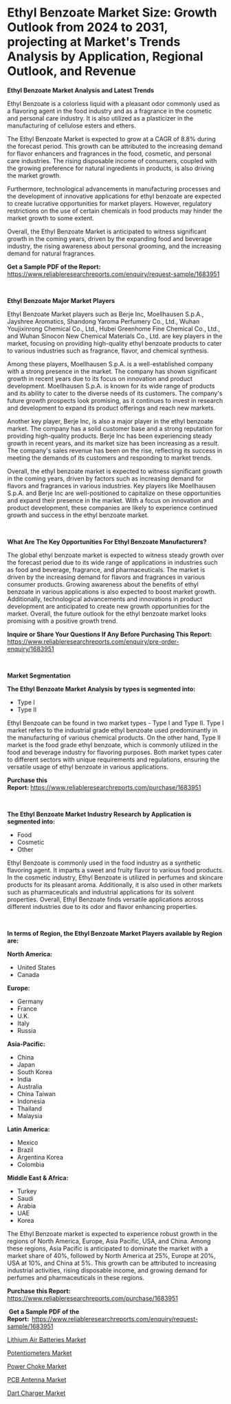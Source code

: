 <p><h1>Ethyl Benzoate Market Size: Growth Outlook from 2024 to 2031, projecting at Market's Trends Analysis by Application, Regional Outlook, and Revenue</h1></p><p><strong>Ethyl Benzoate Market Analysis and Latest Trends</strong></p>
<p><p>Ethyl Benzoate is a colorless liquid with a pleasant odor commonly used as a flavoring agent in the food industry and as a fragrance in the cosmetic and personal care industry. It is also utilized as a plasticizer in the manufacturing of cellulose esters and ethers. </p><p>The Ethyl Benzoate Market is expected to grow at a CAGR of 8.8% during the forecast period. This growth can be attributed to the increasing demand for flavor enhancers and fragrances in the food, cosmetic, and personal care industries. The rising disposable income of consumers, coupled with the growing preference for natural ingredients in products, is also driving the market growth.</p><p>Furthermore, technological advancements in manufacturing processes and the development of innovative applications for ethyl benzoate are expected to create lucrative opportunities for market players. However, regulatory restrictions on the use of certain chemicals in food products may hinder the market growth to some extent.</p><p>Overall, the Ethyl Benzoate Market is anticipated to witness significant growth in the coming years, driven by the expanding food and beverage industry, the rising awareness about personal grooming, and the increasing demand for natural fragrances.</p></p>
<p><strong>Get a Sample PDF of the Report:&nbsp;</strong> <a href="https://www.reliableresearchreports.com/enquiry/request-sample/1683951">https://www.reliableresearchreports.com/enquiry/request-sample/1683951</a></p>
<p>&nbsp;</p>
<p><strong>Ethyl Benzoate Major Market Players</strong></p>
<p><p>Ethyl Benzoate Market players such as Berje Inc, Moellhausen S.p.A., Jayshree Aromatics, Shandong Yaroma Perfumery Co., Ltd., Wuhan Youjixinrong Chemical Co., Ltd., Hubei Greenhome Fine Chemical Co., Ltd., and Wuhan Sinocon New Chemical Materials Co., Ltd. are key players in the market, focusing on providing high-quality ethyl benzoate products to cater to various industries such as fragrance, flavor, and chemical synthesis.</p><p>Among these players, Moellhausen S.p.A. is a well-established company with a strong presence in the market. The company has shown significant growth in recent years due to its focus on innovation and product development. Moellhausen S.p.A. is known for its wide range of products and its ability to cater to the diverse needs of its customers. The company's future growth prospects look promising, as it continues to invest in research and development to expand its product offerings and reach new markets.</p><p>Another key player, Berje Inc, is also a major player in the ethyl benzoate market. The company has a solid customer base and a strong reputation for providing high-quality products. Berje Inc has been experiencing steady growth in recent years, and its market size has been increasing as a result. The company's sales revenue has been on the rise, reflecting its success in meeting the demands of its customers and responding to market trends.</p><p>Overall, the ethyl benzoate market is expected to witness significant growth in the coming years, driven by factors such as increasing demand for flavors and fragrances in various industries. Key players like Moellhausen S.p.A. and Berje Inc are well-positioned to capitalize on these opportunities and expand their presence in the market. With a focus on innovation and product development, these companies are likely to experience continued growth and success in the ethyl benzoate market.</p></p>
<p>&nbsp;</p>
<p><strong>What Are The Key Opportunities For Ethyl Benzoate Manufacturers?</strong></p>
<p><p>The global ethyl benzoate market is expected to witness steady growth over the forecast period due to its wide range of applications in industries such as food and beverage, fragrance, and pharmaceuticals. The market is driven by the increasing demand for flavors and fragrances in various consumer products. Growing awareness about the benefits of ethyl benzoate in various applications is also expected to boost market growth. Additionally, technological advancements and innovations in product development are anticipated to create new growth opportunities for the market. Overall, the future outlook for the ethyl benzoate market looks promising with a positive growth trend.</p></p>
<p><strong>Inquire or Share Your Questions If Any Before Purchasing This Report:</strong> <a href="https://www.reliableresearchreports.com/enquiry/pre-order-enquiry/1683951">https://www.reliableresearchreports.com/enquiry/pre-order-enquiry/1683951</a></p>
<p>&nbsp;</p>
<p><strong>Market Segmentation</strong></p>
<p><strong>The Ethyl Benzoate Market Analysis by types is segmented into:</strong></p>
<p><ul><li>Type I</li><li>Type II</li></ul></p>
<p><p>Ethyl Benzoate can be found in two market types - Type I and Type II. Type I market refers to the industrial grade ethyl benzoate used predominantly in the manufacturing of various chemical products. On the other hand, Type II market is the food grade ethyl benzoate, which is commonly utilized in the food and beverage industry for flavoring purposes. Both market types cater to different sectors with unique requirements and regulations, ensuring the versatile usage of ethyl benzoate in various applications.</p></p>
<p><strong>Purchase this Report:&nbsp;</strong><a href="https://www.reliableresearchreports.com/purchase/1683951">https://www.reliableresearchreports.com/purchase/1683951</a></p>
<p>&nbsp;</p>
<p><strong>The Ethyl Benzoate Market Industry Research by Application is segmented into:</strong></p>
<p><ul><li>Food</li><li>Cosmetic</li><li>Other</li></ul></p>
<p><p>Ethyl Benzoate is commonly used in the food industry as a synthetic flavoring agent. It imparts a sweet and fruity flavor to various food products. In the cosmetic industry, Ethyl Benzoate is utilized in perfumes and skincare products for its pleasant aroma. Additionally, it is also used in other markets such as pharmaceuticals and industrial applications for its solvent properties. Overall, Ethyl Benzoate finds versatile applications across different industries due to its odor and flavor enhancing properties.</p></p>
<p>&nbsp;</p>
<p><strong>In terms of Region, the Ethyl Benzoate Market Players available by Region are:</strong></p>
<p>
    <p> <strong> North America: </strong>
        <ul>
            <li>United States</li>
            <li>Canada</li>
        </ul>
        </p> 
    <p> <strong> Europe: </strong>
        <ul>
            <li>Germany</li>
            <li>France</li>
            <li>U.K.</li>
            <li>Italy</li>
            <li>Russia</li>
        </ul>
        </p> 
    <p> <strong> Asia-Pacific: </strong>
        <ul>
            <li>China</li>
            <li>Japan</li>
            <li>South Korea</li>
            <li>India</li>
            <li>Australia</li>
            <li>China Taiwan</li>
            <li>Indonesia</li>
            <li>Thailand</li>
            <li>Malaysia</li>
        </ul>
        </p> 
    <p> <strong> Latin America: </strong>
        <ul>
            <li>Mexico</li>
            <li>Brazil</li>
            <li>Argentina Korea</li>
            <li>Colombia</li>
        </ul>
        </p> 
    <p> <strong> Middle East & Africa: </strong>
        <ul>
            <li>Turkey</li>
            <li>Saudi</li>
            <li>Arabia</li>
            <li>UAE</li>
            <li>Korea</li>
        </ul>
    </p>
    </p>
<p><p>The Ethyl Benzoate market is expected to experience robust growth in the regions of North America, Europe, Asia Pacific, USA, and China. Among these regions, Asia Pacific is anticipated to dominate the market with a market share of 40%, followed by North America at 25%, Europe at 20%, USA at 10%, and China at 5%. This growth can be attributed to increasing industrial activities, rising disposable income, and growing demand for perfumes and pharmaceuticals in these regions.</p></p>
<p><strong>Purchase this Report: </strong><a href="https://www.reliableresearchreports.com/purchase/1683951">https://www.reliableresearchreports.com/purchase/1683951</a></p>
<p>&nbsp;<strong>Get a Sample PDF of the Report:&nbsp;&nbsp;</strong><a href="https://www.reliableresearchreports.com/enquiry/request-sample/1683951">https://www.reliableresearchreports.com/enquiry/request-sample/1683951</a></p>
<p><strong></strong></p>
<p><p><a href="https://medium.com/@shivangi.reportprime/lithium-air-batteries-market-insight-market-trends-growth-forecasted-from-2024-to-2031-5c994e65c740">Lithium Air Batteries Market</a></p><p><a href="https://medium.com/@hollietowne534/potentiometers-market-share-evolution-and-market-growth-trends-2024-2031-5f048d7f1682">Potentiometers Market</a></p><p><a href="https://medium.com/@hollietowne534/power-choke-market-furnishes-information-on-market-share-market-trends-and-market-growth-af1081d9b571">Power Choke Market</a></p><p><a href="https://medium.com/@hollietowne534/pcb-antenna-market-competitive-analysis-market-trends-and-forecast-to-2031-5ce664ece2c4">PCB Antenna Market</a></p><p><a href="https://medium.com/@hollietowne534/dart-charger-market-comprehensive-assessment-by-type-application-and-geography-90cd8eeccfc3">Dart Charger Market</a></p></p>
